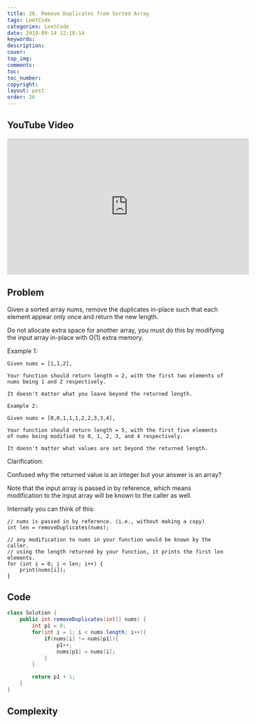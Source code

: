 ```yaml
---
title: 26. Remove Duplicates from Sorted Array
tags: LeetCode
categories: LeetCode
date: 2019-09-14 12:18:14
keywords:
description:
cover:
top_img:
comments:
toc:
toc_number:
copyright:
layout: post
order: 26
---
```


## YouTube Video

<iframe width="560" height="315" src="https://www.youtube.com/embed/lGACaQR7G0I" frameborder="0" allow="accelerometer; autoplay; encrypted-media; gyroscope; picture-in-picture" allowfullscreen></iframe>

## Problem

Given a sorted array nums, remove the duplicates in-place such that each element appear only once and return the new length.

Do not allocate extra space for another array, you must do this by modifying the input array in-place with O(1) extra memory.

Example 1:

```
Given nums = [1,1,2],

Your function should return length = 2, with the first two elements of nums being 1 and 2 respectively.

It doesn't matter what you leave beyond the returned length.
```

```
Example 2:

Given nums = [0,0,1,1,1,2,2,3,3,4],

Your function should return length = 5, with the first five elements of nums being modified to 0, 1, 2, 3, and 4 respectively.

It doesn't matter what values are set beyond the returned length.
```

Clarification:

Confused why the returned value is an integer but your answer is an array?

Note that the input array is passed in by reference, which means modification to the input array will be known to the caller as well.

Internally you can think of this:

```
// nums is passed in by reference. (i.e., without making a copy)
int len = removeDuplicates(nums);

// any modification to nums in your function would be known by the caller.
// using the length returned by your function, it prints the first len elements.
for (int i = 0; i < len; i++) {
    print(nums[i]);
}
```

## Code

```java
class Solution {
    public int removeDuplicates(int[] nums) {
        int p1 = 0;
        for(int i = 1; i < nums.length; i++){
            if(nums[i] != nums[p1]){
                p1++;
                nums[p1] = nums[i];
            }
        }

        return p1 + 1;
    }
}
```

## Complexity
